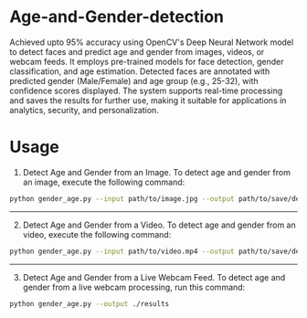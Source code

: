 # Age-and-Gender-detection

Achieved upto 95% accuracy using OpenCV's Deep Neural Network model to detect faces and predict age and gender from images, videos, or webcam feeds. It employs pre-trained models for face detection, gender classification, and age estimation. Detected faces are annotated with predicted gender (Male/Female) and age group (e.g., 25-32), with confidence scores displayed. The system supports real-time processing and saves the results for further use, making it suitable for applications in analytics, security, and personalization.

# Usage
1. Detect Age and Gender from an Image.
 To detect age and gender from an image, execute the following command:

```bash
python gender_age.py --input path/to/image.jpg --output path/to/save/detected/images
```
---

2. Detect Age and Gender from a Video.
   To detect age and gender from an video, execute the following command:

```bash
python gender_age.py --input path/to/video.mp4 --output path/to/save/detected/videos
```
---
  
3. Detect Age and Gender from a Live Webcam Feed.
   To detect age and gender from a live webcam processing, run this command:

```bash
python gender_age.py --output ./results
```

